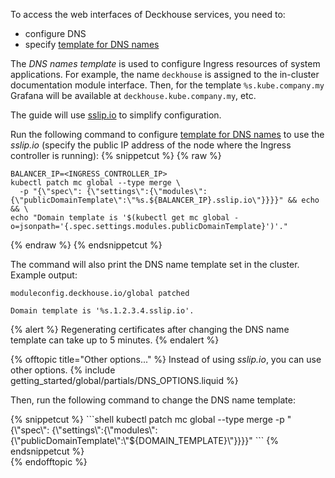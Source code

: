 <script type="text/javascript" src='{% javascript_asset_tag getting-started %}[_assets/js/getting-started.js]{% endjavascript_asset_tag %}'></script>
<script type="text/javascript" src='{% javascript_asset_tag getting-started-access %}[_assets/js/getting-started-access.js]{% endjavascript_asset_tag %}'></script>

To access the web interfaces of Deckhouse services, you need to:
- configure DNS
- specify [template for DNS names](../../documentation/v1/deckhouse-configure-global.html#parameters-modules-publicdomaintemplate)

The *DNS names template* is used to configure Ingress resources of system applications. For example, the name `deckhouse` is assigned to the in-cluster documentation module interface. Then, for the template `%s.kube.company.my` Grafana will be available at `deckhouse.kube.company.my`, etc.

The guide will use [sslip.io](https://sslip.io/) to simplify configuration.

Run the following command to configure [template for DNS names](../../documentation/v1/deckhouse-configure-global.html#parameters-modules-publicdomaintemplate) to use the *sslip.io* (specify the public IP address of the node where the Ingress controller is running):
{% snippetcut %}
{% raw %}
```shell
BALANCER_IP=<INGRESS_CONTROLLER_IP> 
kubectl patch mc global --type merge \
  -p "{\"spec\": {\"settings\":{\"modules\":{\"publicDomainTemplate\":\"%s.${BALANCER_IP}.sslip.io\"}}}}" && echo && \
echo "Domain template is '$(kubectl get mc global -o=jsonpath='{.spec.settings.modules.publicDomainTemplate}')'."
```
{% endraw %}
{% endsnippetcut %}

The command will also print the DNS name template set in the cluster. Example output:
```text
moduleconfig.deckhouse.io/global patched

Domain template is '%s.1.2.3.4.sslip.io'.
```

{% alert %}
Regenerating certificates after changing the DNS name template can take up to 5 minutes.
{% endalert %}

{% offtopic title="Other options..." %}
Instead of using *sslip.io*, you can use other options.
{% include getting_started/global/partials/DNS_OPTIONS.liquid %}

Then, run the following command to change the DNS name template:
<div markdown="0">
{% snippetcut %}
```shell
kubectl patch mc global --type merge -p "{\"spec\": {\"settings\":{\"modules\":{\"publicDomainTemplate\":\"${DOMAIN_TEMPLATE}\"}}}}"
```
{% endsnippetcut %}
</div>
{% endofftopic %}
